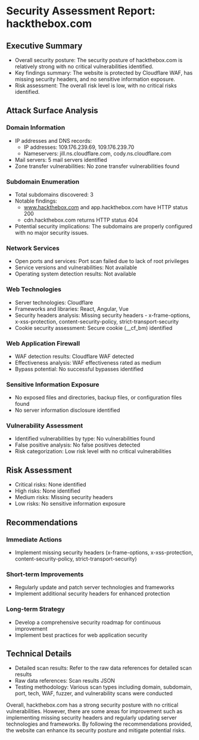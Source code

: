 # Security Assessment Report: hackthebox.com

## Executive Summary
- Overall security posture: The security posture of hackthebox.com is relatively strong with no critical vulnerabilities identified.
- Key findings summary: The website is protected by Cloudflare WAF, has missing security headers, and no sensitive information exposure.
- Risk assessment: The overall risk level is low, with no critical risks identified.

## Attack Surface Analysis
### Domain Information
- IP addresses and DNS records:
  - IP addresses: 109.176.239.69, 109.176.239.70
  - Nameservers: jill.ns.cloudflare.com, cody.ns.cloudflare.com
- Mail servers: 5 mail servers identified
- Zone transfer vulnerabilities: No zone transfer vulnerabilities found

### Subdomain Enumeration
- Total subdomains discovered: 3
- Notable findings:
  - www.hackthebox.com and app.hackthebox.com have HTTP status 200
  - cdn.hackthebox.com returns HTTP status 404
- Potential security implications: The subdomains are properly configured with no major security issues.

### Network Services
- Open ports and services: Port scan failed due to lack of root privileges
- Service versions and vulnerabilities: Not available
- Operating system detection results: Not available

### Web Technologies
- Server technologies: Cloudflare
- Frameworks and libraries: React, Angular, Vue
- Security headers analysis: Missing security headers - x-frame-options, x-xss-protection, content-security-policy, strict-transport-security
- Cookie security assessment: Secure cookie (__cf_bm) identified

### Web Application Firewall
- WAF detection results: Cloudflare WAF detected
- Effectiveness analysis: WAF effectiveness rated as medium
- Bypass potential: No successful bypasses identified

### Sensitive Information Exposure
- No exposed files and directories, backup files, or configuration files found
- No server information disclosure identified

### Vulnerability Assessment
- Identified vulnerabilities by type: No vulnerabilities found
- False positive analysis: No false positives detected
- Risk categorization: Low risk level with no critical vulnerabilities

## Risk Assessment
- Critical risks: None identified
- High risks: None identified
- Medium risks: Missing security headers
- Low risks: No sensitive information exposure

## Recommendations
### Immediate Actions
- Implement missing security headers (x-frame-options, x-xss-protection, content-security-policy, strict-transport-security)

### Short-term Improvements
- Regularly update and patch server technologies and frameworks
- Implement additional security headers for enhanced protection

### Long-term Strategy
- Develop a comprehensive security roadmap for continuous improvement
- Implement best practices for web application security

## Technical Details
- Detailed scan results: Refer to the raw data references for detailed scan results
- Raw data references: Scan results JSON
- Testing methodology: Various scan types including domain, subdomain, port, tech, WAF, fuzzer, and vulnerability scans were conducted

Overall, hackthebox.com has a strong security posture with no critical vulnerabilities. However, there are some areas for improvement such as implementing missing security headers and regularly updating server technologies and frameworks. By following the recommendations provided, the website can enhance its security posture and mitigate potential risks.